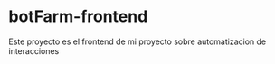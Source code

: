 # botFarm-frontend
Este proyecto es el frontend de mi proyecto sobre automatizacion de interacciones
